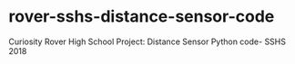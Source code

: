 # rover-sshs-distance-sensor-code
Curiosity Rover High School Project: Distance Sensor Python code- SSHS 2018

